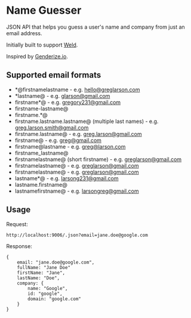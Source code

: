# Name Guesser

JSON API that helps you guess a user's name and company from just an email address.

Initially built to support [Weld](https://www.weld.io).

Inspired by [Genderize.io](http://genderize.io).

## Supported email formats

* *@firstnamelastname - e.g. hello@greglarson.com
* *lastname@ - e.g. glarson@gmail.com
* firstname*@ - e.g. gregory231@gmail.com
* firstname-lastname@
* firstname.*@
* firstname.lastname.lastname@ (multiple last names) - e.g. greg.larson.smith@gmail.com
* firstname.lastname@ - e.g. greg.larson@gmail.com
* firstname@ - e.g. greg@gmail.com
* firstname@lastname - e.g. greg@larson.com
* firstname_lastname@
* firstnamelastname@ (short firstname) - e.g. greglarson@gmail.com
* firstnamelastname@ - e.g. greglarson@gmail.com
* firstnamelastname@ - e.g. greglarson@gmail.com
* lastname*@ - e.g. larsong231@gmail.com
* lastname.firstname@
* lastnamefirstname@ - e.g. larsongreg@gmail.com

## Usage

Request:

	http://localhost:9006/.json?email=jane.doe@google.com

Response:

	{
		email: "jane.doe@google.com",
		fullName: "Jane Doe"
		firstName: "Jane",
		lastName: "Doe",
		company: {
			name: "Google",
			id: "google",
			domain: "google.com"
		}
	}
